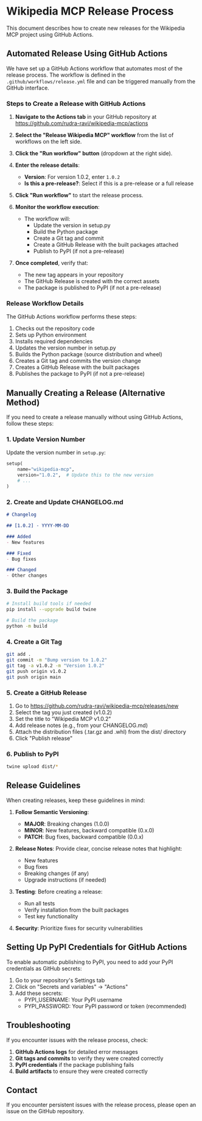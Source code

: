 # Wikipedia MCP Release Process

This document describes how to create new releases for the Wikipedia MCP project using GitHub Actions.

## Automated Release Using GitHub Actions

We have set up a GitHub Actions workflow that automates most of the release process. The workflow is defined in the `.github/workflows/release.yml` file and can be triggered manually from the GitHub interface.

### Steps to Create a Release with GitHub Actions

1. **Navigate to the Actions tab** in your GitHub repository at https://github.com/rudra-ravi/wikipedia-mcp/actions

2. **Select the "Release Wikipedia MCP" workflow** from the list of workflows on the left side.

3. **Click the "Run workflow" button** (dropdown at the right side).

4. **Enter the release details**:
   - **Version**: For version 1.0.2, enter `1.0.2`
   - **Is this a pre-release?**: Select if this is a pre-release or a full release

5. **Click "Run workflow"** to start the release process.

6. **Monitor the workflow execution**:
   - The workflow will:
     - Update the version in setup.py
     - Build the Python package
     - Create a Git tag and commit
     - Create a GitHub Release with the built packages attached
     - Publish to PyPI (if not a pre-release)

7. **Once completed**, verify that:
   - The new tag appears in your repository
   - The GitHub Release is created with the correct assets
   - The package is published to PyPI (if not a pre-release)

### Release Workflow Details

The GitHub Actions workflow performs these steps:

1. Checks out the repository code
2. Sets up Python environment
3. Installs required dependencies
4. Updates the version number in setup.py
5. Builds the Python package (source distribution and wheel)
6. Creates a Git tag and commits the version change
7. Creates a GitHub Release with the built packages
8. Publishes the package to PyPI (if not a pre-release)

## Manually Creating a Release (Alternative Method)

If you need to create a release manually without using GitHub Actions, follow these steps:

### 1. Update Version Number

Update the version number in `setup.py`:

```python
setup(
    name="wikipedia-mcp",
    version="1.0.2",  # Update this to the new version
    # ...
)
```

### 2. Create and Update CHANGELOG.md

```markdown
# Changelog

## [1.0.2] - YYYY-MM-DD

### Added
- New features

### Fixed
- Bug fixes

### Changed
- Other changes
```

### 3. Build the Package

```bash
# Install build tools if needed
pip install --upgrade build twine

# Build the package
python -m build
```

### 4. Create a Git Tag

```bash
git add .
git commit -m "Bump version to 1.0.2"
git tag -a v1.0.2 -m "Version 1.0.2"
git push origin v1.0.2
git push origin main
```

### 5. Create a GitHub Release

1. Go to https://github.com/rudra-ravi/wikipedia-mcp/releases/new
2. Select the tag you just created (v1.0.2)
3. Set the title to "Wikipedia MCP v1.0.2"
4. Add release notes (e.g., from your CHANGELOG.md)
5. Attach the distribution files (.tar.gz and .whl) from the dist/ directory
6. Click "Publish release"

### 6. Publish to PyPI

```bash
twine upload dist/*
```

## Release Guidelines

When creating releases, keep these guidelines in mind:

1. **Follow Semantic Versioning**:
   - **MAJOR**: Breaking changes (1.0.0)
   - **MINOR**: New features, backward compatible (0.x.0)
   - **PATCH**: Bug fixes, backward compatible (0.0.x)

2. **Release Notes**: Provide clear, concise release notes that highlight:
   - New features
   - Bug fixes
   - Breaking changes (if any)
   - Upgrade instructions (if needed)

3. **Testing**: Before creating a release:
   - Run all tests
   - Verify installation from the built packages
   - Test key functionality

4. **Security**: Prioritize fixes for security vulnerabilities

## Setting Up PyPI Credentials for GitHub Actions

To enable automatic publishing to PyPI, you need to add your PyPI credentials as GitHub secrets:

1. Go to your repository's Settings tab
2. Click on "Secrets and variables" → "Actions"
3. Add these secrets:
   - PYPI_USERNAME: Your PyPI username
   - PYPI_PASSWORD: Your PyPI password or token (recommended)

## Troubleshooting

If you encounter issues with the release process, check:

1. **GitHub Actions logs** for detailed error messages
2. **Git tags and commits** to verify they were created correctly
3. **PyPI credentials** if the package publishing fails
4. **Build artifacts** to ensure they were created correctly

## Contact

If you encounter persistent issues with the release process, please open an issue on the GitHub repository. 